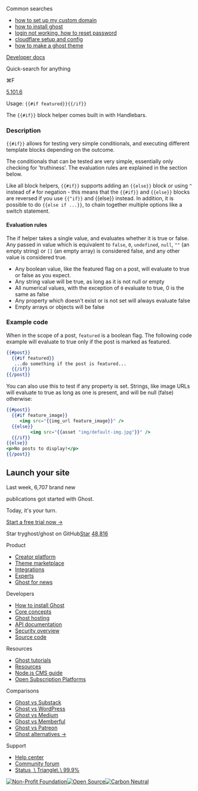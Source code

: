 Common searches

- [how to set up my custom domain](https://ghost.org/help/using-custom-domains/)
- [how to install ghost](https://ghost.org/docs/install/)
- [login not working, how to reset password](https://ghost.org/help/how-do-i-reset-my-password/)
- [cloudflare setup and config](https://ghost.org/help/cloudflare-domain-setup/)
- [how to make a ghost theme](https://ghost.org/docs/themes/)

[Developer docs](https://ghost.org/docs/)

Quick-search for anything

⌘F

[5.101.6](https://github.com/tryghost/ghost/)

Usage: `{{#if featured}}{{/if}}`

The `{{#if}}` block helper comes built in with Handlebars.

### Description

`{{#if}}` allows for testing very simple conditionals, and executing different template blocks depending on the outcome.

The conditionals that can be tested are very simple, essentially only checking for ’truthiness’. The evaluation rules are explained in the section below.

Like all block helpers, `{{#if}}` supports adding an `{{else}}` block or using `^` instead of `#` for negation - this means that the `{{#if}}` and `{{else}}` blocks are reversed if you use `{{^if}}` and {{else}} instead. In addition, it is possible to do `{{else if ...}}`, to chain together multiple options like a switch statement.

#### Evaluation rules

The if helper takes a single value, and evaluates whether it is true or false. Any passed in value which is equivalent to `false`, `0`, `undefined`, `null`, `""` (an empty string) or `[]` (an empty array) is considered false, and any other value is considered true.

- Any boolean value, like the featured flag on a post, will evaluate to true or false as you expect.
- Any string value will be true, as long as it is not null or empty
- All numerical values, with the exception of `0` evaluate to true, 0 is the same as false
- Any property which doesn’t exist or is not set will always evaluate false
- Empty arrays or objects will be false

### Example code

When in the scope of a post, `featured` is a boolean flag. The following code example will evaluate to true only if the post is marked as featured.

```handlebars
{{#post}}
  {{#if featured}}
   ...do something if the post is featured...
  {{/if}}
{{/post}}

```

You can also use this to test if any property is set. Strings, like image URLs will evaluate to true as long as one is present, and will be null (false) otherwise:

```handlebars
{{#post}}
  {{#if feature_image}}
     <img src="{{img_url feature_image}}" />
  {{else}}
		 <img src="{{asset "img/default-img.jpg"}}" />
  {{/if}}
{{else}}
<p>No posts to display!</p>
{{/post}}

```

## Launch your site

Last week, 6,707 brand new

publications got started with Ghost.

Today, it's your turn.

[Start a free trial now →](https://account.ghost.org/signup/)

Star tryghost/ghost on GitHub[Star](https://github.com/tryghost/ghost) [48,816](https://github.com/tryghost/ghost/stargazers)

Product

- [Creator platform](https://ghost.org/)
- [Theme marketplace](https://ghost.org/marketplace/)
- [Integrations](https://ghost.org/integrations/)
- [Experts](https://ghost.org/experts/)
- [Ghost for news](https://ghost.org/news/)

Developers

- [How to install Ghost](https://ghost.org/docs/install/)
- [Core concepts](https://ghost.org/docs/)
- [Ghost hosting](https://ghost.org/pricing/)
- [API documentation](https://ghost.org/docs/content-api/)
- [Security overview](https://ghost.org/docs/security/)
- [Source code](https://github.com/TryGhost/Ghost)

Resources

- [Ghost tutorials](https://ghost.org/tutorials/)
- [Resources](https://ghost.org/resources/)
- [Node.js CMS guide](https://nodecms.guide/)
- [Open Subscription Platforms](https://opensubscriptionplatforms.com/)

Comparisons

- [Ghost vs Substack](https://ghost.org/vs/substack/)
- [Ghost vs WordPress](https://ghost.org/vs/wordpress/)
- [Ghost vs Medium](https://ghost.org/vs/medium/)
- [Ghost vs Memberful](https://ghost.org/vs/memberful/)
- [Ghost vs Patreon](https://ghost.org/vs/patreon/)
- [Ghost alternatives →](https://ghost.org/alternatives/)

Support

- [Help center](https://ghost.org/help/)
- [Community forum](https://forum.ghost.org/)
- [Status  \\
Triangle\\
\\
99.9%](https://status.ghost.org/)

[![Non-Profit Foundation](https://ghost.org/images/logos/indie.svg)](https://ghost.org/about/)[![Open Source](https://ghost.org/images/logos/opensource.svg)](https://github.com/tryghost)[![Carbon Neutral](https://ghost.org/images/logos/carbonneutral.svg)](https://climate.stripe.com/6MNofu)